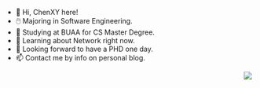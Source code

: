 
- 👋 Hi, ChenXY here!
- 🖱️ Majoring in Software Engineering.
- 👀 Studying at BUAA for CS Master Degree.
- 🌱 Learning about Network right now.
- 💞️ Looking forward to have a PHD one day.
- 📫 Contact me by info on personal blog.

<img align="right" src="https://count.getloli.com/get/@creator-129:github?theme=asoul">

